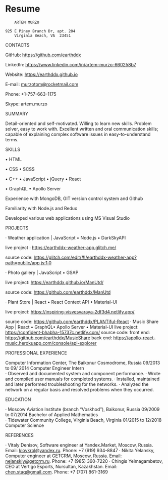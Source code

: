 # Resume
		ARTEM MURZO

	925 E Piney Branch Dr, apt. 204 	
	    Virginia Beach, VA  23451   	 

CONTACTS

GitHub: https://github.com/earthddx

LinkedIn: https://www.linkedin.com/in/artem-murzo-660258b7

Website: https://earthddx.github.io

E-mail: murzotom@rocketmail.com 

Phone: +1-757-663-1175

Skype: artem.murzo


SUMMARY 

Detail-oriented and self-motivated. Willing to learn new skills. Problem solver, easy to work with. Excellent written and oral communication skills; capable of explaining complex software issues in easy-to-understand terms.
 

SKILLS 

• HTML

• CSS • SCSS 

• C++ • JavaScript • jQuery • React

• GraphQL • Apollo Server

Experience with MongoDB, GIT version control system and Github

Familiarity with Node.js and Redux

Developed various web applications using MS Visual Studio


PROJECTS

·	Weather application | JavaScript • Node.js • DarkSkyAPI

live project : https://earthddx-weather-app.glitch.me/

source code: https://glitch.com/edit/#!/earthddx-weather-app?path=public/app.js:1:0

·	Photo gallery | JavaScript • GSAP 

live project: https://earthddx.github.io/ManUtd/

source code: https://github.com/earthddx/ManUtd

·	Plant Store | React • React Context API • Material-UI

live project: https://inspiring-visvesvaraya-2df3d4.netlify.app/

source code: https://github.com/earthddx/PLANTiful-React
·	Music Share App | React • GraphQL• Apollo Server • Material-UI 
live project: https://confident-bhabha-15737c.netlify.com/
source code: front end: https://github.com/earthddx/MusicShare
			    back end: https://apollo-react-music.herokuapp.com/console/api-explorer

PROFESSIONAL EXPERIENCE

Computer Information Center, The Baikonur Cosmodrome, Russia 						   09/2013 to 09/ 2014 
Computer Engineer Intern															
·	Observed and documented system and component performance.
·	Wrote and compiled user manuals for completed systems.
·	Installed, maintained and later performed troubleshooting for the networks.
·	Analyzed the network on a regular basis and resolved problems when they occurred.	


EDUCATION 

·	Moscow Aviation Institute (branch “Voskhod”), Baikonur, Russia 					    09/2009 to 07/2014
Bachelor of Applied Mathematics    
·	Tidewater Community College, Virginia Beach, Virginia 								    01/2015 to 12/2018
Computer Science		                                   
	   

REFERENCES

·	Vitaly Denisov, Software engineer at Yandex.Market, Moscow, Russia. 
Email: klovkrol@yandex.ru. Phone: +7 (919) 934-8847
·	Nikita Yelansky, Computer engineer at GETCRM, Moscow, Russia. 
Email: nelanskiy@getcrm.ru. Phone: +7 (985) 360-7220
·	Chingis Yelmagambetov, CEO at Vertigo Esports, Nursultan, Kazakhstan. 
Email: chen.staq@gmail.com. Phone: +7 (707) 861-3169

